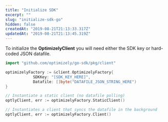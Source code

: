 ```yaml
---
title: "Initialize SDK"
excerpt: ""
slug: "initialize-sdk-go"
hidden: false
createdAt: "2019-08-21T21:13:33.317Z"
updatedAt: "2019-08-21T21:13:45.319Z"
---
```

To initialize the **OptimizelyClient** you will need either the SDK key or hard-coded JSON datafile.
```go
import "github.com/optimizely/go-sdk/pkg/client"

optimizelyFactory := &client.OptimizelyFactory{
            SDKKey: "[SDK_KEY_HERE]",         
            Datafile: []byte("DATAFILE_JSON_STRING_HERE")
}

// Instantiate a static client (no datafile polling)
optlyClient, err := optimizelyFactory.StaticClient()

// Instantiates a client that syncs the datafile in the background
optlyClient, err := optimizelyFactory.Client()
```